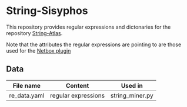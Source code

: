 # String-Sisyphos

This repository provides regular expressions and dictonaries for the repository [String-Atlas](../String-Atlas/).

Note that the attributes the regular expressions are pointing to are those used for the [Netbox plugin](../Netbox/)

## Data

| File name     | Content    | Used in         |
| ---------------------- |----------------|----------------|
| re_data.yaml  | regular expressions     | string_miner.py |
